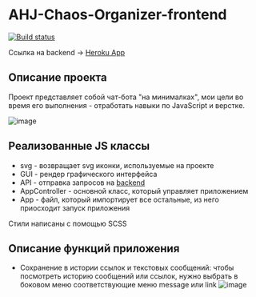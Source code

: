 # AHJ-Chaos-Organizer-frontend

[![Build status](https://ci.appveyor.com/api/projects/status/0avw7nwvatv574jl?svg=true)](https://ci.appveyor.com/project/Antyfeev96/ahj-chaos-organizer-frontend)

Ссылка на backend -> [Heroku App](https://ahj-chaos-organizer-backend.herokuapp.com/)

## Описание проекта

Проект представляет собой чат-бота "на минималках", мои цели во время его выполнения - отработать навыки по JavaScript и верстке.

![image](https://user-images.githubusercontent.com/60137521/117647540-c0556f00-b195-11eb-892d-b3c56f940942.png)

## Реализованные JS классы
* svg - возвращает svg иконки, используемые на проекте
* GUI - рендер графического интерфейса
* API - отправка запросов на [backend](https://github.com/Antyfeev96/AHJ-Chaos-Organizer-backend)
* AppController - основной класс, который управляет приложением
* App - файл, который импортирует все остальные, из него приосходит запуск приложения

Стили написаны с помощью SCSS

## Описание функций приложения

* Сохранение в истории ссылок и текстовых сообщений: чтобы посмотреть историю сообщений или ссылок, нужно выбрать в боковом меню соответствующие меню message или link
![image](https://user-images.githubusercontent.com/60137521/117648897-7b323c80-b197-11eb-8f8c-f68068d6df69.png)



